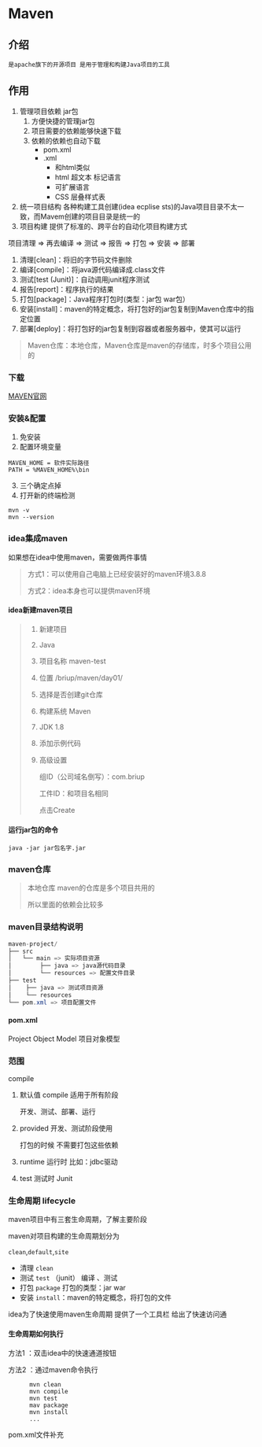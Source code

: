 <!--
 * @Description: 
 * @Author: FallCicada
 * @Date: 2024-11-20 10:30:35
 * @LastEditors: FallCicada
 * @LastEditTime: 2024-11-20 17:19:49
 * @: 無限進步
-->
# Maven
## 介绍
    是apache旗下的开源项目 是用于管理和构建Java项目的工具
## 作用
1. 管理项目依赖 jar包
   1. 方便快捷的管理jar包
   2. 项目需要的依赖能够快速下载
   3. 依赖的依赖也自动下载
      + pom.xml 
      + .xml
        + 和html类似
        + html 超文本 标记语言
        + 可扩展语言
        + CSS 层叠样式表
2. 统一项目结构 各种构建工具创建(idea ecplise sts)的Java项目目录不太一致，而Mavem创建的项目目录是统一的
3. 项目构建
提供了标准的、跨平台的自动化项目构建方式

项目清理 => 再去编译 => 测试 => 报告 => 打包 => 安装 => 部署
1. 清理[clean]：将旧的字节码文件删除
2. 编译[compile]：将java源代码编译成.class文件
3. 测试[test (Junit)]：自动调用junit程序测试
4. 报告[report]：程序执行的结果
5. 打包[package]：Java程序打包时(类型：jar包 war包）
6. 安装[install]：maven的特定概念，将打包好的jar包复制到Maven仓库中的指定位置
7. 部署[deploy]：将打包好的jar包复制到容器或者服务器中，使其可以运行
>Maven仓库：本地仓库，Maven仓库是maven的存储库，时多个项目公用的
### 下载
[MAVEN官网](https://maven.apache.org/)
### 安装&配置
1. 免安装
2. 配置环境变量
```
MAVEN_HOME = 软件实际路径
PATH = %MAVEN_HOME%\bin
```
3. 三个确定点掉
4. 打开新的终端检测
```
mvn -v
mvn --version
```
### idea集成maven
如果想在idea中使用maven，需要做两件事情
>方式1：可以使用自己电脑上已经安装好的maven环境3.8.8 
>
>方式2：idea本身也可以提供maven环境
#### idea新建maven项目
>1. 新建项目
>2. Java 
>3. 项目名称 maven-test
>4. 位置 /briup/maven/day01/
>5. 选择是否创建git仓库
>6. 构建系统 Maven 
>7. JDK  1.8
>8. 添加示例代码
>9. 高级设置
>
>       组ID（公司域名倒写）：com.briup
>
>       工件ID：和项目名相同
>
>       点击Create
#### 运行jar包的命令
    java -jar jar包名字.jar 
    
### maven仓库
>本地仓库 maven的仓库是多个项目共用的
>
>所以里面的依赖会比较多
### maven目录结构说明
```java
maven-project/
├── src
│   └── main => 实际项目资源
│        ├── java => java源代码目录
│        └── resources => 配置文件目录
├── test
│    ├── java => 测试项目资源
│    └── resources
└── pom.xml => 项目配置文件
```
#### pom.xml
Project Object Model 项目对象模型
### 范围
<scope>compile</scope>
1. 默认值 compile 适用于所有阶段

    开发、测试、部署、运行
    
2. provided 开发、测试阶段使用
    
    打包的时候 不需要打包这些依赖
    
3. runtime 运行时 比如：jdbc驱动

4. test 测试时 Junit

### 生命周期 lifecycle 
maven项目中有三套生命周期，了解主要阶段

maven对项目构建的生命周期划分为

`clean`,`default`,`site`
    
- 清理 `clean`  
- 测试 `test` （junit） 编译 、测试
- 打包 `package` 打包的类型：jar war
- 安装 `install`：maven的特定概念，将打包的文件
  
idea为了快速使用maven生命周期 提供了一个工具栏 给出了快速访问通
#### 生命周期如何执行
方法1 ：双击idea中的快速通道按钮
    
方法2 ：通过maven命令执行 
```
      mvn clean 
      mvn compile 
      mvn test 
      mav package 
      mvn install 
      ...
```
  pom.xml文件补充